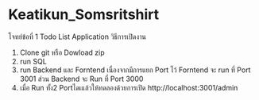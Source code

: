# Keatikun_Somsritshirt
โจทย์ข้อที่ 1 Todo List Application 
วิธีการเปิดงาน
1. Clone git หรือ Dowload zip
2. run SQL
3. run Backend และ Forntend เนื่องจากมีการแยก Port ไว้ Forntend จะ run ที่ Port 3001 ส่วน Backend จะ Run ที่ Port 3000 
4. เมื่อ Run ทั้ง2 Portไดเแล้วให้ทดลองด้วยการเปิด http://localhost:3001/admin
